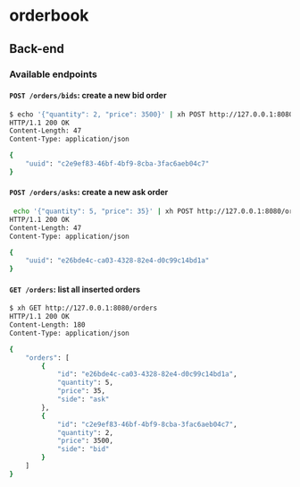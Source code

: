 # orderbook


## Back-end

### Available endpoints

#### `POST /orders/bids`: create a new bid order

```bash
$ echo '{"quantity": 2, "price": 3500}' | xh POST http://127.0.0.1:8080/orders/bids 
HTTP/1.1 200 OK
Content-Length: 47
Content-Type: application/json

{
    "uuid": "c2e9ef83-46bf-4bf9-8cba-3fac6aeb04c7"
}
```

#### `POST /orders/asks`: create a new ask order

```bash
 echo '{"quantity": 5, "price": 35}' | xh POST http://127.0.0.1:8080/orders/asks
HTTP/1.1 200 OK
Content-Length: 47
Content-Type: application/json

{
    "uuid": "e26bde4c-ca03-4328-82e4-d0c99c14bd1a"
}
```

#### `GET /orders`: list all inserted orders

```bash
$ xh GET http://127.0.0.1:8080/orders
HTTP/1.1 200 OK
Content-Length: 180
Content-Type: application/json

{
    "orders": [
        {
            "id": "e26bde4c-ca03-4328-82e4-d0c99c14bd1a",
            "quantity": 5,
            "price": 35,
            "side": "ask"
        },
        {
            "id": "c2e9ef83-46bf-4bf9-8cba-3fac6aeb04c7",
            "quantity": 2,
            "price": 3500,
            "side": "bid"
        }
    ]
}
```